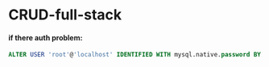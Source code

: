 # CRUD-full-stack


#### if there auth problem:
```SQL
ALTER USER 'root'@'localhost' IDENTIFIED WITH mysql.native.password BY 'root123';
```